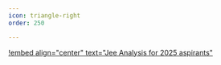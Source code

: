 ```yaml
---
icon: triangle-right
order: 250

---
```


[!embed align="center" text="Jee Analysis for 2025 aspirants"](https://www.youtube.com/embed/uUC0xUThPmc?si=zg-O5vIZc4fH2mIF)